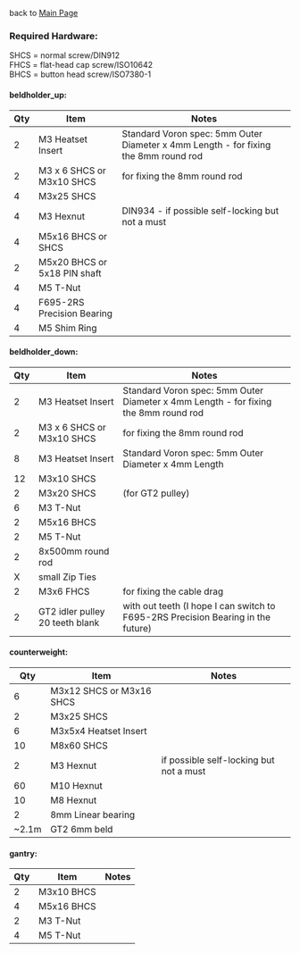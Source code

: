 back to [Main Page](README.md)

### Required Hardware:<br>
SHCS = normal screw/DIN912<br>
FHCS = flat-head cap screw/ISO10642<br>
BHCS = button head screw/ISO7380-1<br>

#### beldholder_up:
| Qty | Item              | Notes                                                                                                                       |
| --- | ----------------- | --------------------------------------------------------------------------------------------------------------------------- |
| 2   | M3 Heatset Insert | Standard Voron spec: 5mm Outer Diameter x 4mm Length - for fixing the 8mm round rod                                         |
| 2   | M3 x 6 SHCS or M3x10 SHCS |   for fixing the 8mm round rod                                                                                      |
| 4   | M3x25 SHCS        |                                                                                                                             |
| 4   | M3 Hexnut         |  DIN934 - if possible self-locking but not a must                                                                           |
| 4   | M5x16 BHCS or SHCS |                                                                                                                            |
| 2   | M5x20 BHCS or 5x18 PIN shaft |                                                                                                                  |
| 4   | M5 T-Nut          |                                                                                                                             |
| 4   | F695-2RS Precision Bearing |                                                                                                                    |
| 4   | M5 Shim Ring      |                                                                                                                             |


#### beldholder_down:
| Qty | Item              | Notes                                                                                                                       |
| --- | ----------------- | --------------------------------------------------------------------------------------------------------------------------- |
| 2   | M3 Heatset Insert | Standard Voron spec: 5mm Outer Diameter x 4mm Length - for fixing the 8mm round rod                                         |
| 2   | M3 x 6 SHCS or M3x10 SHCS | for fixing the 8mm round rod                                                                                        |
| 8   | M3 Heatset Insert | Standard Voron spec: 5mm Outer Diameter x 4mm Length                                                                        |
| 12  | M3x10 SHCS        |                                                                                                                             |
| 2   | M3x20 SHCS        | (for GT2 pulley)                                                                                                            |
| 6   | M3 T-Nut          |                                                                                                                             |
| 2   | M5x16 BHCS        |                                                                                                                             |
| 2   | M5 T-Nut          |                                                                                                                             |
| 2   | 8x500mm round rod |                                                                                                                             |
| X   | small Zip Ties    |                                                                                                                             |
| 2   | M3x6 FHCS         | for fixing the cable drag                                                                                                   |
| 2   | GT2 idler pulley 20 teeth blank | with out teeth (I hope I can switch to F695-2RS Precision Bearing in the future)                              |

#### counterweight:
| Qty | Item              | Notes                                                                                                                       |
| --- | ----------------- | --------------------------------------------------------------------------------------------------------------------------- |
| 6   | M3x12 SHCS or M3x16 SHCS |                                                                                                                      |
| 2   | M3x25 SHCS        |                                                                                                                             |
| 6   | M3x5x4 Heatset Insert |                                                                                                                         |
| 10  | M8x60 SHCS        |                                                                                                                             |
| 2   | M3 Hexnut         | if possible self-locking but not a must                                                                                     |
| 60  | M10 Hexnut        |                                                                                                                             | 
| 10  | M8 Hexnut         |                                                                                                                             |
| 2   | 8mm Linear bearing |                                                                                                                            |
| ~2.1m | GT2 6mm beld    |                                                                                                                             |

#### gantry:
| Qty | Item              | Notes                                                                                                                       |
| --- | ----------------- | --------------------------------------------------------------------------------------------------------------------------- |
| 2   | M3x10 BHCS        |                                                                                                                             |
| 4   | M5x16 BHCS        |                                                                                                                             |
| 2   | M3 T-Nut          |                                                                                                                             |
| 4   | M5 T-Nut          |                                                                                                                             |
